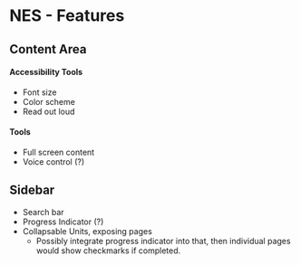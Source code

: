 # NES - Features
## Content Area
#### Accessibility Tools
* Font size
* Color scheme
* Read out loud

#### Tools
* Full screen content
* Voice control (?)

## Sidebar
* Search bar
* Progress Indicator (?)
* Collapsable Units, exposing pages
	* Possibly integrate progress indicator into that, then individual pages would show  checkmarks if completed.